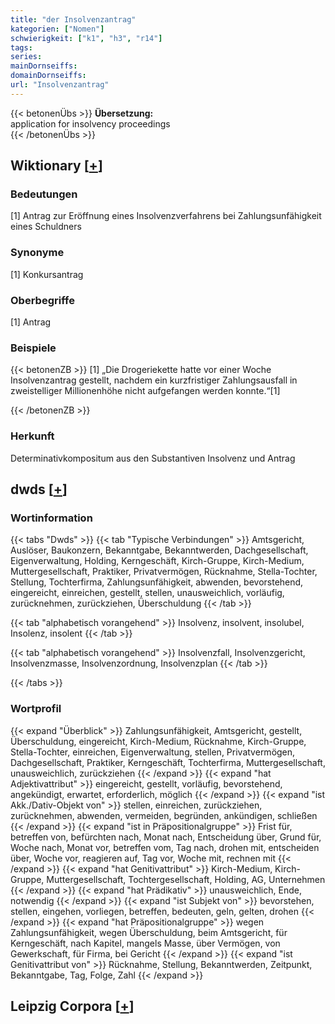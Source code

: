 ```yaml
---
title: "der Insolvenzantrag"
kategorien: ["Nomen"]
schwierigkeit: ["k1", "h3", "r14"]
tags:
series:
mainDornseiffs:
domainDornseiffs:
url: "Insolvenzantrag"
---
```


{{< betonenÜbs >}}
**Übersetzung:**  
application for insolvency proceedings  
{{< /betonenÜbs >}}

## Wiktionary [[+](https://de.wiktionary.org/wiki/Insolvenzantrag)]

### Bedeutungen
[1] Antrag zur Eröffnung eines Insolvenzverfahrens bei Zahlungsunfähigkeit eines Schuldners  

### Synonyme
[1] Konkursantrag  

### Oberbegriffe
[1] Antrag  

### Beispiele
{{< betonenZB >}}
[1] „Die Drogeriekette hatte vor einer Woche Insolvenzantrag gestellt, nachdem ein kurzfristiger Zahlungsausfall in zweistelliger Millionenhöhe nicht aufgefangen werden konnte.“[1]  

{{< /betonenZB >}}
### Herkunft
Determinativkompositum aus den Substantiven Insolvenz und Antrag  



## dwds [[+](https://www.dwds.de/wb/Insolvenzantrag)]

### Wortinformation
{{< tabs "Dwds" >}}
{{< tab "Typische Verbindungen" >}}
Amtsgericht, Auslöser, Baukonzern, Bekanntgabe, Bekanntwerden, Dachgesellschaft, Eigenverwaltung, Holding, Kerngeschäft, Kirch-Gruppe, Kirch-Medium, Muttergesellschaft, Praktiker, Privatvermögen, Rücknahme, Stella-Tochter, Stellung, Tochterfirma, Zahlungsunfähigkeit, abwenden, bevorstehend, eingereicht, einreichen, gestellt, stellen, unausweichlich, vorläufig, zurücknehmen, zurückziehen, Überschuldung
{{< /tab >}}

{{< tab "alphabetisch vorangehend" >}}
Insolvenz, insolvent, insolubel, Insolenz, insolent
{{< /tab >}}

{{< tab "alphabetisch vorangehend" >}}
Insolvenzfall, Insolvenzgericht, Insolvenzmasse, Insolvenzordnung, Insolvenzplan
{{< /tab >}}

{{< /tabs >}}

### Wortprofil
{{< expand "Überblick" >}} Zahlungsunfähigkeit, Amtsgericht, gestellt, Überschuldung, eingereicht, Kirch-Medium, Rücknahme, Kirch-Gruppe, Stella-Tochter, einreichen, Eigenverwaltung, stellen, Privatvermögen, Dachgesellschaft, Praktiker, Kerngeschäft, Tochterfirma, Muttergesellschaft, unausweichlich, zurückziehen {{< /expand >}}
{{< expand "hat Adjektivattribut" >}} eingereicht, gestellt, vorläufig, bevorstehend, angekündigt, erwartet, erforderlich, möglich {{< /expand >}}
{{< expand "ist Akk./Dativ-Objekt von" >}} stellen, einreichen, zurückziehen, zurücknehmen, abwenden, vermeiden, begründen, ankündigen, schließen {{< /expand >}}
{{< expand "ist in Präpositionalgruppe" >}} Frist für, betreffen von, befürchten nach, Monat nach, Entscheidung über, Grund für, Woche nach, Monat vor, betreffen vom, Tag nach, drohen mit, entscheiden über, Woche vor, reagieren auf, Tag vor, Woche mit, rechnen mit {{< /expand >}}
{{< expand "hat Genitivattribut" >}} Kirch-Medium, Kirch-Gruppe, Muttergesellschaft, Tochtergesellschaft, Holding, AG, Unternehmen {{< /expand >}}
{{< expand "hat Prädikativ" >}} unausweichlich, Ende, notwendig {{< /expand >}}
{{< expand "ist Subjekt von" >}} bevorstehen, stellen, eingehen, vorliegen, betreffen, bedeuten, geln, gelten, drohen {{< /expand >}}
{{< expand "hat Präpositionalgruppe" >}} wegen Zahlungsunfähigkeit, wegen Überschuldung, beim Amtsgericht, für Kerngeschäft, nach Kapitel, mangels Masse, über Vermögen, von Gewerkschaft, für Firma, bei Gericht {{< /expand >}}
{{< expand "ist Genitivattribut von" >}} Rücknahme, Stellung, Bekanntwerden, Zeitpunkt, Bekanntgabe, Tag, Folge, Zahl {{< /expand >}}

## Leipzig Corpora [[+](https://corpora.uni-leipzig.de/en/res?word=Insolvenzantrag&corpusId=deu_newscrawl-public_2018)]

